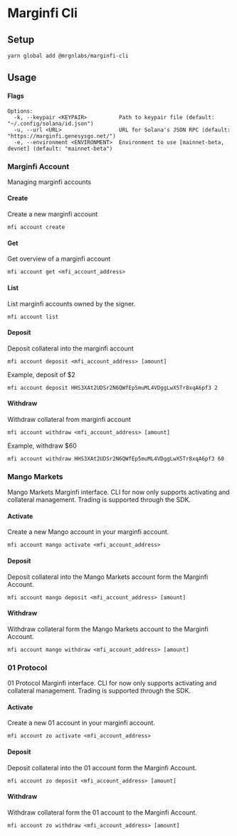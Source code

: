 # Marginfi Cli

## Setup
```
yarn global add @mrgnlabs/marginfi-cli
```

## Usage
#### Flags
```
Options:
  -k, --keypair <KEYPAIR>          Path to keypair file (default: "~/.config/solana/id.json")
  -u, --url <URL>                  URL for Solana's JSON RPC (default: "https://marginfi.genesysgo.net/")
  -e, --environment <ENVIRONMENT>  Environment to use [mainnet-beta, devnet] (default: "mainnet-beta")
```

### Marginfi Account
Managing marginfi accounts

#### Create
Create a new marginfi account
```
mfi account create
```

#### Get
Get overview of a marginfi account
```
mfi account get <mfi_account_address>
```

#### List
List marginfi accounts owned by the signer.
```
mfi account list
```

#### Deposit
Deposit collateral into the marginfi account
```
mfi account deposit <mfi_account_address> [amount]
```

Example, deposit of $2
```
mfi account deposit HHS3XAt2UDSr2N6QWfEp5muML4VDggLwX5Tr8xqA6pf3 2
```

#### Withdraw
Withdraw collateral from marginfi account
```
mfi account withdraw <mfi_account_address> [amount]
```

Example, withdraw $60
```
mfi account withdraw HHS3XAt2UDSr2N6QWfEp5muML4VDggLwX5Tr8xqA6pf3 60
```

### Mango Markets
Mango Markets Marginfi interface. CLI for now only supports activating and collateral management. Trading is supported through the SDK.

#### Activate
Create a new Mango account in your marginfi account.
```
mfi account mango activate <mfi_account_address>
```

#### Deposit
Deposit collateral into the Mango Markets account form the Marginfi Account.
```
mfi account mango deposit <mfi_account_address> [amount]
```

#### Withdraw
Withdraw collateral form the Mango Markets account to the Marginfi Account.
```
mfi account mango withdraw <mfi_account_address> [amount]
```

### 01 Protocol

01 Protocol Marginfi interface. CLI for now only supports activating and collateral management. Trading is supported through the SDK.

#### Activate
Create a new 01 account in your marginfi account.
```
mfi account zo activate <mfi_account_address>
```

#### Deposit
Deposit collateral into the 01 account form the Marginfi Account.
```
mfi account zo deposit <mfi_account_address> [amount]
```

#### Withdraw
Withdraw collateral form the 01  account to the Marginfi Account.
```
mfi account zo withdraw <mfi_account_address> [amount]
```



